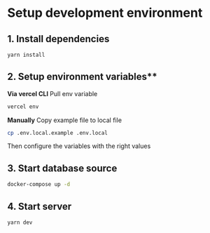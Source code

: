 # Setup development environment

## 1. Install dependencies
```bash
yarn install
```

## 2. Setup environment variables**
**Via vercel CLI**
Pull env variable
```bash
vercel env
```

**Manually**
Copy example file to local file
```bash
cp .env.local.example .env.local
```
Then configure the variables with the right values


## 3. Start database source
```bash
docker-compose up -d
```

## 4. Start server
```bash
yarn dev
```
